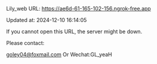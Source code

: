 Lily_web URL: https://ae6d-61-165-102-156.ngrok-free.app

Updated at: 2024-12-10 16:14:05

If you cannot open this URL, the server might be down.

Please contact: 

goley04@foxmail.com Or Wechat:GL_yeaH